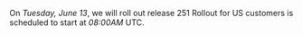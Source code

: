 On *Tuesday, June 13*, we will roll out release 251
Rollout for US customers is scheduled to start at *08:00AM* UTC.
